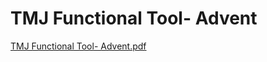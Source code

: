 # TMJ Functional Tool- Advent

[TMJ Functional Tool- Advent.pdf](TMJ%20Functional%20Tool-%20Advent%20a50e530d5af245d3a34d948591b29623/TMJ_Functional_Tool-_Advent.pdf)
